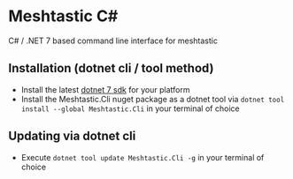 # Meshtastic C#
C# / .NET 7 based command line interface for meshtastic

## Installation (dotnet cli / tool method)

* Install the latest [dotnet 7 sdk](https://dotnet.microsoft.com/en-us/download/dotnet/7.0) for your platform 
* Install the Meshtastic.Cli nuget package as a dotnet tool via `dotnet tool install --global Meshtastic.Cli` in your terminal of choice

## Updating via dotnet cli

* Execute `dotnet tool update Meshtastic.Cli -g` in your terminal of choice
